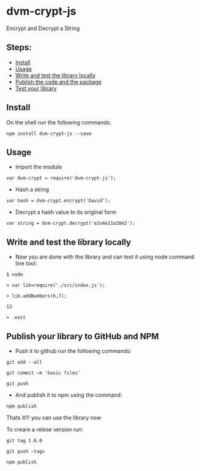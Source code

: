 # dvm-crypt-js
Encrypt and Decrypt a String

## Steps:

* [Install](#install)
* [Usage](#usage)
* [Write and test the library locally](#write-and-test)
* [Publish the code and the package](#publish-package)
* [Test your library](#test-lib)


## Install

On the shell run the following commands:

`npm install dvm-crypt-js --save`

## Usage 

- Import the module

`var dvm-crypt = require('dvm-crypt-js');`

- Hash a string

`var hash = dvm-crypt.encrypt('David');`

- Decrypt a hash value to its original form

`var string = dvm-crypt.decrypt('e2o4e11o28e2');`

## Write and test the library locally

- Now you are done with the library and can test it using node command line tool:

`$ node`

`> var lib=require('./src/index.js');`

`> lib.addNumbers(6,7);`

`13`

`> .exit`


## Publish your library to GitHub and NPM

- Push it to github run the following commands:

`git add --all`

`git commit –m 'basic files'`

`git push`

- And publish it to npm using the command:

`npm publish`

Thats it!!! you can use the library now

To creare a relese version run:

`git tag 1.0.0`

`git push –tags`

`npm publish`
